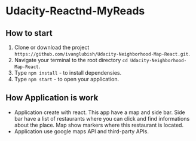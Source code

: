 # Udacity-Reactnd-MyReads

## How to start
1. Clone or download the project `https://github.com/ivanglubish/Udacity-Neighborhood-Map-React.git`.
2. Navigate your terminal to the root directory `cd Udacity-Neighborhood-Map-React`.
3. Type  `npm install` - to install dependensies.
4. Type `npm start` - to open your application.

## How Application is work
- Application create with react. This app have a map and side bar. Side bar have a list of restaurants where you can click and find informations about the place. Map show markers where this restaurant is located.
- Application use google maps API and third-party APIs.
